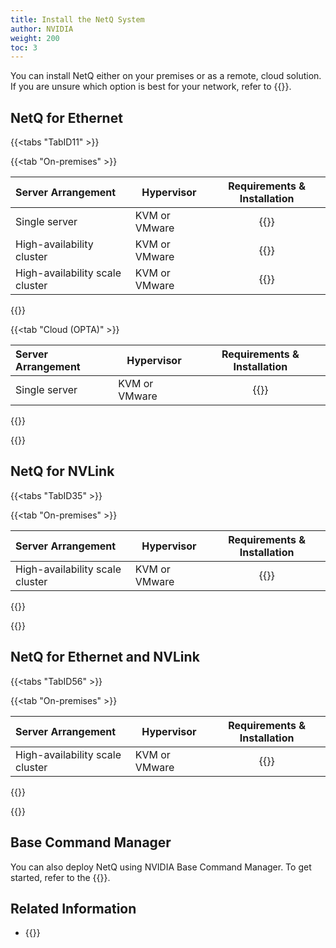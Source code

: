 ```yaml
---
title: Install the NetQ System
author: NVIDIA
weight: 200
toc: 3
---
```

You can install NetQ either on your premises or as a remote, cloud solution. If you are unsure which option is best for your network, refer to {{<link title="Before You Install" text="Before You Install">}}.


## NetQ for Ethernet

{{<tabs "TabID11" >}}

{{<tab "On-premises" >}}

| Server Arrangement | Hypervisor | Requirements & Installation |
| :--- | --- | :---: |
| Single server | KVM or VMware | {{<link title="Set Up Your Virtual Machine for a Single On-premises Server" text="Start install">}} |
| High-availability cluster | KVM or VMware | {{<link title="Set Up Your Virtual Machine for an On-premises HA Server Cluster" text="Start install">}} |
| High-availability scale cluster | KVM or VMware | {{<link title="Set Up Your Virtual Machine for an On-premises HA Scale Cluster" text="Start install">}} |

{{</tab>}}

{{<tab "Cloud (OPTA)" >}}

| Server Arrangement | Hypervisor | Requirements & Installation |
| :--- | --- | :---: |
| Single server | KVM or VMware | {{<link title="Set Up Your Virtual Machine for a Single Cloud Server" text="Start install">}} |

{{</tab>}}

{{</tabs>}}

## NetQ for NVLink

{{<tabs "TabID35" >}}

{{<tab "On-premises" >}}

| Server Arrangement | Hypervisor | Requirements & Installation |
| :--- | --- | :---: |
| High-availability scale cluster | KVM or VMware | {{<link title="Install NetQ NVLink" text="Start install">}} |

{{</tab>}}

{{</tabs>}}


## NetQ for Ethernet and NVLink

{{<tabs "TabID56" >}}

{{<tab "On-premises" >}}

| Server Arrangement | Hypervisor | Requirements & Installation |
| :--- | --- | :---: |
| High-availability scale cluster | KVM or VMware | {{<link title="Install NetQ for Ethernet and NVLink" text="Start install">}} |

{{</tab>}}

{{</tabs>}}

## Base Command Manager

You can also deploy NetQ using NVIDIA Base Command Manager. To get started, refer to the {{<exlink url="https://docs.nvidia.com/base-command-manager/#product-manuals" text="Base Command Manager administrator and containerization manuals">}}.

## Related Information

- {{<link title="Troubleshoot NetQ/#troubleshoot-netq-installation-and-upgrade-issues" text="Troubleshoot NetQ Installation and Upgrade Issues">}}
